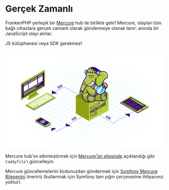 # Gerçek Zamanlı

FrankenPHP yerleşik bir [Mercure](https://mercure.rocks) hub ile birlikte gelir!
Mercure, olayları tüm bağlı cihazlara gerçek zamanlı olarak göndermeye olanak tanır: anında bir JavaScript olayı alırlar.

JS kütüphanesi veya SDK gerekmez!

![Mercure](../mercure-hub.png)

Mercure hub'ını etkinleştirmek için [Mercure'ün sitesinde](https://mercure.rocks/docs/hub/config) açıklandığı gibi `Caddyfile`'ı güncelleyin.

Mercure güncellemelerini kodunuzdan göndermek için [Symfony Mercure Bileşenini](https://symfony.com/components/Mercure) öneririz (kullanmak için Symfony tam yığın çerçevesine ihtiyacınız yoktur).
